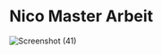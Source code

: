 # Nico Master Arbeit
![Screenshot (41)](https://user-images.githubusercontent.com/37050834/167315593-ff6328aa-bb42-4eb3-bc7d-03d7b6f16123.png)

